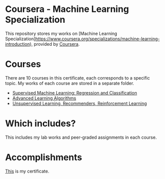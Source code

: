 # Coursera - Machine Learning Specialization
This repository stores my works on [Machine Learning Specialization]https://www.coursera.org/specializations/machine-learning-introduction), provided by [Coursera](https://www.coursera.org/).
# Courses
There are 10 courses in this certificate, each corresponds to a specific topic. My works of each course are stored in a separate folder.
<ul>
<li><a href="https://www.coursera.org/learn/machine-learning?specialization=machine-learning-introduction">Supervised Machine Learning: Regression and Classification</a></li>
<li><a href="https://www.coursera.org/learn/advanced-learning-algorithms?specialization=machine-learning-introduction">Advanced Learning Algorithms</a></li>
<li><a href="https://www.coursera.org/learn/unsupervised-learning-recommenders-reinforcement-learning?specialization=machine-learning-introduction">Unsupervised Learning, Recommenders, Reinforcement Learning</a></li>
</ul>

# Which includes?
This includes my lab works and peer-graded assignments in each course.

# Accomplishments
[This](https://coursera.org/share/1c4680e1e3f73133a7a36a31bd888ee4) is my certificate.
